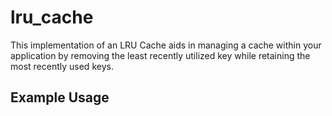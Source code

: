 # lru_cache
This implementation of an LRU Cache aids in managing a cache within your application by removing the least recently utilized key while retaining the most recently used keys.

## Example Usage

